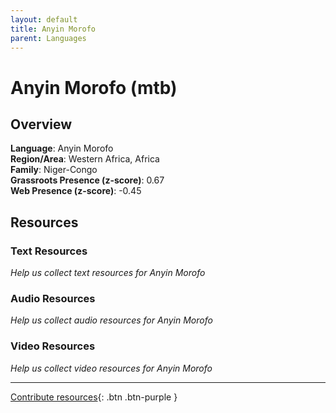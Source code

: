 ```yaml
---
layout: default
title: Anyin Morofo
parent: Languages
---
```


# Anyin Morofo (mtb)

## Overview

**Language**: Anyin Morofo  
**Region/Area**: Western Africa, Africa  
**Family**: Niger-Congo  
**Grassroots Presence (z-score)**: 0.67  
**Web Presence (z-score)**: -0.45  

## Resources

### Text Resources
*Help us collect text resources for Anyin Morofo*

### Audio Resources
*Help us collect audio resources for Anyin Morofo*

### Video Resources
*Help us collect video resources for Anyin Morofo*

---

[Contribute resources](https://forms.office.com/e/1SfLJx3u1r){: .btn .btn-purple }
